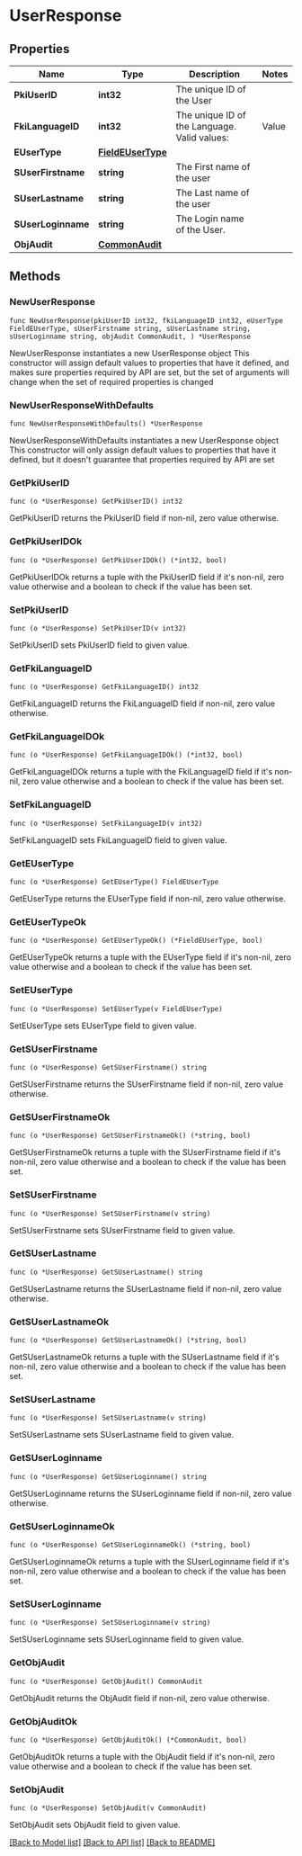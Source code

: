 # UserResponse

## Properties

Name | Type | Description | Notes
------------ | ------------- | ------------- | -------------
**PkiUserID** | **int32** | The unique ID of the User | 
**FkiLanguageID** | **int32** | The unique ID of the Language.  Valid values:  |Value|Description| |-|-| |1|French| |2|English| | 
**EUserType** | [**FieldEUserType**](FieldEUserType.md) |  | 
**SUserFirstname** | **string** | The First name of the user | 
**SUserLastname** | **string** | The Last name of the user | 
**SUserLoginname** | **string** | The Login name of the User. | 
**ObjAudit** | [**CommonAudit**](CommonAudit.md) |  | 

## Methods

### NewUserResponse

`func NewUserResponse(pkiUserID int32, fkiLanguageID int32, eUserType FieldEUserType, sUserFirstname string, sUserLastname string, sUserLoginname string, objAudit CommonAudit, ) *UserResponse`

NewUserResponse instantiates a new UserResponse object
This constructor will assign default values to properties that have it defined,
and makes sure properties required by API are set, but the set of arguments
will change when the set of required properties is changed

### NewUserResponseWithDefaults

`func NewUserResponseWithDefaults() *UserResponse`

NewUserResponseWithDefaults instantiates a new UserResponse object
This constructor will only assign default values to properties that have it defined,
but it doesn't guarantee that properties required by API are set

### GetPkiUserID

`func (o *UserResponse) GetPkiUserID() int32`

GetPkiUserID returns the PkiUserID field if non-nil, zero value otherwise.

### GetPkiUserIDOk

`func (o *UserResponse) GetPkiUserIDOk() (*int32, bool)`

GetPkiUserIDOk returns a tuple with the PkiUserID field if it's non-nil, zero value otherwise
and a boolean to check if the value has been set.

### SetPkiUserID

`func (o *UserResponse) SetPkiUserID(v int32)`

SetPkiUserID sets PkiUserID field to given value.


### GetFkiLanguageID

`func (o *UserResponse) GetFkiLanguageID() int32`

GetFkiLanguageID returns the FkiLanguageID field if non-nil, zero value otherwise.

### GetFkiLanguageIDOk

`func (o *UserResponse) GetFkiLanguageIDOk() (*int32, bool)`

GetFkiLanguageIDOk returns a tuple with the FkiLanguageID field if it's non-nil, zero value otherwise
and a boolean to check if the value has been set.

### SetFkiLanguageID

`func (o *UserResponse) SetFkiLanguageID(v int32)`

SetFkiLanguageID sets FkiLanguageID field to given value.


### GetEUserType

`func (o *UserResponse) GetEUserType() FieldEUserType`

GetEUserType returns the EUserType field if non-nil, zero value otherwise.

### GetEUserTypeOk

`func (o *UserResponse) GetEUserTypeOk() (*FieldEUserType, bool)`

GetEUserTypeOk returns a tuple with the EUserType field if it's non-nil, zero value otherwise
and a boolean to check if the value has been set.

### SetEUserType

`func (o *UserResponse) SetEUserType(v FieldEUserType)`

SetEUserType sets EUserType field to given value.


### GetSUserFirstname

`func (o *UserResponse) GetSUserFirstname() string`

GetSUserFirstname returns the SUserFirstname field if non-nil, zero value otherwise.

### GetSUserFirstnameOk

`func (o *UserResponse) GetSUserFirstnameOk() (*string, bool)`

GetSUserFirstnameOk returns a tuple with the SUserFirstname field if it's non-nil, zero value otherwise
and a boolean to check if the value has been set.

### SetSUserFirstname

`func (o *UserResponse) SetSUserFirstname(v string)`

SetSUserFirstname sets SUserFirstname field to given value.


### GetSUserLastname

`func (o *UserResponse) GetSUserLastname() string`

GetSUserLastname returns the SUserLastname field if non-nil, zero value otherwise.

### GetSUserLastnameOk

`func (o *UserResponse) GetSUserLastnameOk() (*string, bool)`

GetSUserLastnameOk returns a tuple with the SUserLastname field if it's non-nil, zero value otherwise
and a boolean to check if the value has been set.

### SetSUserLastname

`func (o *UserResponse) SetSUserLastname(v string)`

SetSUserLastname sets SUserLastname field to given value.


### GetSUserLoginname

`func (o *UserResponse) GetSUserLoginname() string`

GetSUserLoginname returns the SUserLoginname field if non-nil, zero value otherwise.

### GetSUserLoginnameOk

`func (o *UserResponse) GetSUserLoginnameOk() (*string, bool)`

GetSUserLoginnameOk returns a tuple with the SUserLoginname field if it's non-nil, zero value otherwise
and a boolean to check if the value has been set.

### SetSUserLoginname

`func (o *UserResponse) SetSUserLoginname(v string)`

SetSUserLoginname sets SUserLoginname field to given value.


### GetObjAudit

`func (o *UserResponse) GetObjAudit() CommonAudit`

GetObjAudit returns the ObjAudit field if non-nil, zero value otherwise.

### GetObjAuditOk

`func (o *UserResponse) GetObjAuditOk() (*CommonAudit, bool)`

GetObjAuditOk returns a tuple with the ObjAudit field if it's non-nil, zero value otherwise
and a boolean to check if the value has been set.

### SetObjAudit

`func (o *UserResponse) SetObjAudit(v CommonAudit)`

SetObjAudit sets ObjAudit field to given value.



[[Back to Model list]](../README.md#documentation-for-models) [[Back to API list]](../README.md#documentation-for-api-endpoints) [[Back to README]](../README.md)


